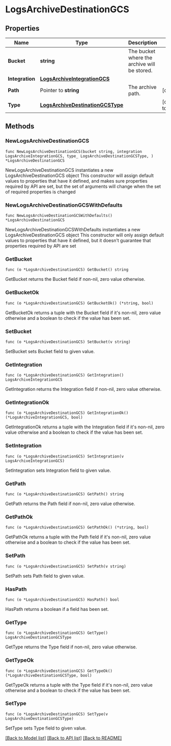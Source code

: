 # LogsArchiveDestinationGCS

## Properties

Name | Type | Description | Notes
------------ | ------------- | ------------- | -------------
**Bucket** | **string** | The bucket where the archive will be stored. | 
**Integration** | [**LogsArchiveIntegrationGCS**](LogsArchiveIntegrationGCS.md) |  | 
**Path** | Pointer to **string** | The archive path. | [optional] 
**Type** | [**LogsArchiveDestinationGCSType**](LogsArchiveDestinationGCSType.md) |  | [default to "gcs"]

## Methods

### NewLogsArchiveDestinationGCS

`func NewLogsArchiveDestinationGCS(bucket string, integration LogsArchiveIntegrationGCS, type_ LogsArchiveDestinationGCSType, ) *LogsArchiveDestinationGCS`

NewLogsArchiveDestinationGCS instantiates a new LogsArchiveDestinationGCS object
This constructor will assign default values to properties that have it defined,
and makes sure properties required by API are set, but the set of arguments
will change when the set of required properties is changed

### NewLogsArchiveDestinationGCSWithDefaults

`func NewLogsArchiveDestinationGCSWithDefaults() *LogsArchiveDestinationGCS`

NewLogsArchiveDestinationGCSWithDefaults instantiates a new LogsArchiveDestinationGCS object
This constructor will only assign default values to properties that have it defined,
but it doesn't guarantee that properties required by API are set

### GetBucket

`func (o *LogsArchiveDestinationGCS) GetBucket() string`

GetBucket returns the Bucket field if non-nil, zero value otherwise.

### GetBucketOk

`func (o *LogsArchiveDestinationGCS) GetBucketOk() (*string, bool)`

GetBucketOk returns a tuple with the Bucket field if it's non-nil, zero value otherwise
and a boolean to check if the value has been set.

### SetBucket

`func (o *LogsArchiveDestinationGCS) SetBucket(v string)`

SetBucket sets Bucket field to given value.


### GetIntegration

`func (o *LogsArchiveDestinationGCS) GetIntegration() LogsArchiveIntegrationGCS`

GetIntegration returns the Integration field if non-nil, zero value otherwise.

### GetIntegrationOk

`func (o *LogsArchiveDestinationGCS) GetIntegrationOk() (*LogsArchiveIntegrationGCS, bool)`

GetIntegrationOk returns a tuple with the Integration field if it's non-nil, zero value otherwise
and a boolean to check if the value has been set.

### SetIntegration

`func (o *LogsArchiveDestinationGCS) SetIntegration(v LogsArchiveIntegrationGCS)`

SetIntegration sets Integration field to given value.


### GetPath

`func (o *LogsArchiveDestinationGCS) GetPath() string`

GetPath returns the Path field if non-nil, zero value otherwise.

### GetPathOk

`func (o *LogsArchiveDestinationGCS) GetPathOk() (*string, bool)`

GetPathOk returns a tuple with the Path field if it's non-nil, zero value otherwise
and a boolean to check if the value has been set.

### SetPath

`func (o *LogsArchiveDestinationGCS) SetPath(v string)`

SetPath sets Path field to given value.

### HasPath

`func (o *LogsArchiveDestinationGCS) HasPath() bool`

HasPath returns a boolean if a field has been set.

### GetType

`func (o *LogsArchiveDestinationGCS) GetType() LogsArchiveDestinationGCSType`

GetType returns the Type field if non-nil, zero value otherwise.

### GetTypeOk

`func (o *LogsArchiveDestinationGCS) GetTypeOk() (*LogsArchiveDestinationGCSType, bool)`

GetTypeOk returns a tuple with the Type field if it's non-nil, zero value otherwise
and a boolean to check if the value has been set.

### SetType

`func (o *LogsArchiveDestinationGCS) SetType(v LogsArchiveDestinationGCSType)`

SetType sets Type field to given value.



[[Back to Model list]](../README.md#documentation-for-models) [[Back to API list]](../README.md#documentation-for-api-endpoints) [[Back to README]](../README.md)


